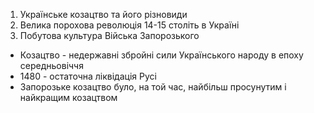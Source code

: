 1. Українське козацтво та його різновиди
2. Велика порохова революція 14-15 століть в Україні
3. Побутова культура Війська Запорозького

- Козацтво - недержавні збройні сили Українського народу в епоху середньовіччя
- 1480 - остаточна ліквідація Русі
- Запорозьке козацтво було, на той час, найбільш просунутим і найкращим козацтвом